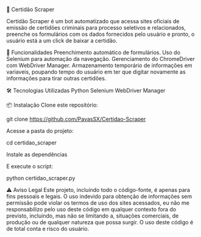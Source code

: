 📜 Certidão Scraper

Certidão Scraper é um bot automatizado que acessa sites oficiais de emissão de certidões criminais para processo seletivos e relacionados, preenche os formulários com os dados fornecidos pelo usuário e pronto, o usuário está a um click de baixar a certidão.

🚀 Funcionalidades
Preenchimento automático de formulários.
Uso do Selenium para automação da navegação.
Gerenciamento do ChromeDriver com WebDriver Manager.
Armazenamento temporário de informações em variaveis, poupando tempo do usuário em ter que digitar novamente as informações para tirar outras certidões.

🛠 Tecnologias Utilizadas
Python
Selenium
WebDriver Manager

📦 Instalação
Clone este repositório:

git clone https://github.com/PavasSX/Certidao-Scraper

Acesse a pasta do projeto:

cd certidao_scraper

Instale as dependências

E execute o script:

python certidao_scraper.py

⚠️ Aviso Legal
Este projeto, incluindo todo o código-fonte, é apenas para fins pessoais e legais. O uso indevido para obtenção de informações sem permissão pode violar os termos de uso dos sites acessados, eu não me responsabilizo pelo uso deste código em qualquer contexto fora do previsto, incluindo, mas não se limitando a, situações comerciais, de produção ou de qualquer natureza que possa surgir. O uso deste código é de total conta e risco do usuário. 
